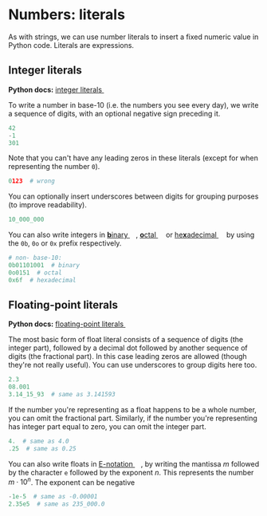 # Numbers: literals

As with strings, we can use number literals to insert a fixed numeric value in Python code.
Literals are expressions.

## Integer literals

**Python docs:** [integer literals <img height="12" style="display: inline" src="https://raw.githubusercontent.com/webartifex/intro-to-python/master/static/link_to_py.png">](https://docs.python.org/3/reference/lexical_analysis.html#integer-literals)

To write a number in base-10 (i.e. the numbers you see every day), we write a sequence of digits, with an optional negative sign preceding it. 

```python
42
-1
301
```

Note that you can't have any leading zeros in these literals (except for when representing the number `0`).

```python
0123  # wrong
```

You can optionally insert underscores between digits for grouping purposes (to improve readability).

```python
10_000_000
```

You can also write integers in [**b**inary <img height="12" style="display: inline" src="https://raw.githubusercontent.com/webartifex/intro-to-python/master/static/link_to_wiki.png">](https://en.wikipedia.org/wiki/binary), [**o**ctal <img height="12" style="display: inline" src="https://raw.githubusercontent.com/webartifex/intro-to-python/master/static/link_to_wiki.png">](https://en.wikipedia.org/wiki/octal) or [he**x**adecimal <img height="12" style="display: inline" src="https://raw.githubusercontent.com/webartifex/intro-to-python/master/static/link_to_wiki.png">](https://en.wikipedia.org/wiki/hexadecimal) by using the `0b`, `0o` or `0x` prefix respectively. 

```python
# non- base-10:
0b01101001  # binary
0o0151  # octal
0x6f  # hexadecimal
```




## Floating-point literals

**Python docs:** [floating-point literals <img height="12" style="display: inline" src="https://raw.githubusercontent.com/webartifex/intro-to-python/master/static/link_to_py.png">](https://docs.python.org/3/reference/lexical_analysis.html#floating-point-literals)

The most basic form of float literal consists of a sequence of digits (the integer part), followed by a decimal dot followed by another sequence of digits (the fractional part).
In this case leading zeros are allowed (though they're not really useful).
You can use underscores to group digits here too.

```python
2.3
08.001
3.14_15_93  # same as 3.141593
```

If the number you're representing as a float happens to be a whole number, you can omit the fractional part.
Similarly, if the number you're representing has integer part equal to zero, you can omit the integer part.

```python
4.  # same as 4.0
.25  # same as 0.25
```

You can also write floats in [E-notation <img height="12" style="display: inline" src="https://raw.githubusercontent.com/webartifex/intro-to-python/master/static/link_to_wiki.png">](https://en.wikipedia.org/wiki/Scientific_notation#E_notation), by writing the mantissa $m$ followed by the character `e` followed by the exponent $n$. This represents the number $m\cdot 10^{n}$. The exponent can be negative

```python
-1e-5  # same as -0.00001
2.35e5  # same as 235_000.0 
```
